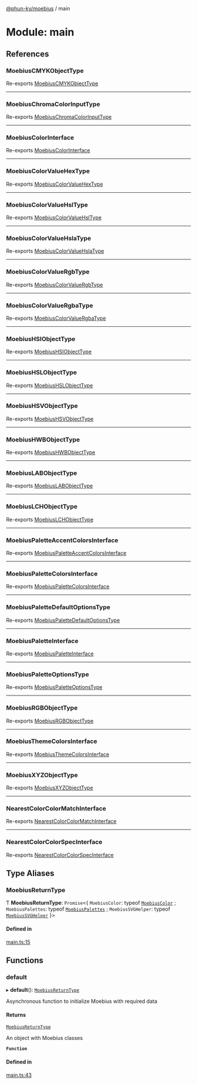 [@phun-ky/moebius](../README.md) / main

# Module: main

## References

### MoebiusCMYKObjectType

Re-exports [MoebiusCMYKObjectType](types.md#moebiuscmykobjecttype)

___

### MoebiusChromaColorInputType

Re-exports [MoebiusChromaColorInputType](types.md#moebiuschromacolorinputtype)

___

### MoebiusColorInterface

Re-exports [MoebiusColorInterface](../interfaces/types.MoebiusColorInterface.md)

___

### MoebiusColorValueHexType

Re-exports [MoebiusColorValueHexType](types.md#moebiuscolorvaluehextype)

___

### MoebiusColorValueHslType

Re-exports [MoebiusColorValueHslType](types.md#moebiuscolorvaluehsltype)

___

### MoebiusColorValueHslaType

Re-exports [MoebiusColorValueHslaType](types.md#moebiuscolorvaluehslatype)

___

### MoebiusColorValueRgbType

Re-exports [MoebiusColorValueRgbType](types.md#moebiuscolorvaluergbtype)

___

### MoebiusColorValueRgbaType

Re-exports [MoebiusColorValueRgbaType](types.md#moebiuscolorvaluergbatype)

___

### MoebiusHSIObjectType

Re-exports [MoebiusHSIObjectType](types.md#moebiushsiobjecttype)

___

### MoebiusHSLObjectType

Re-exports [MoebiusHSLObjectType](types.md#moebiushslobjecttype)

___

### MoebiusHSVObjectType

Re-exports [MoebiusHSVObjectType](types.md#moebiushsvobjecttype)

___

### MoebiusHWBObjectType

Re-exports [MoebiusHWBObjectType](types.md#moebiushwbobjecttype)

___

### MoebiusLABObjectType

Re-exports [MoebiusLABObjectType](types.md#moebiuslabobjecttype)

___

### MoebiusLCHObjectType

Re-exports [MoebiusLCHObjectType](types.md#moebiuslchobjecttype)

___

### MoebiusPaletteAccentColorsInterface

Re-exports [MoebiusPaletteAccentColorsInterface](../interfaces/types.MoebiusPaletteAccentColorsInterface.md)

___

### MoebiusPaletteColorsInterface

Re-exports [MoebiusPaletteColorsInterface](../interfaces/types.MoebiusPaletteColorsInterface.md)

___

### MoebiusPaletteDefaultOptionsType

Re-exports [MoebiusPaletteDefaultOptionsType](types.md#moebiuspalettedefaultoptionstype)

___

### MoebiusPaletteInterface

Re-exports [MoebiusPaletteInterface](../interfaces/types.MoebiusPaletteInterface.md)

___

### MoebiusPaletteOptionsType

Re-exports [MoebiusPaletteOptionsType](types.md#moebiuspaletteoptionstype)

___

### MoebiusRGBObjectType

Re-exports [MoebiusRGBObjectType](types.md#moebiusrgbobjecttype)

___

### MoebiusThemeColorsInterface

Re-exports [MoebiusThemeColorsInterface](../interfaces/types.MoebiusThemeColorsInterface.md)

___

### MoebiusXYZObjectType

Re-exports [MoebiusXYZObjectType](types.md#moebiusxyzobjecttype)

___

### NearestColorColorMatchInterface

Re-exports [NearestColorColorMatchInterface](../interfaces/types.NearestColorColorMatchInterface.md)

___

### NearestColorColorSpecInterface

Re-exports [NearestColorColorSpecInterface](../interfaces/types.NearestColorColorSpecInterface.md)

## Type Aliases

### MoebiusReturnType

Ƭ **MoebiusReturnType**: `Promise`<{ `MoebiusColor`: typeof [`MoebiusColor`](../classes/classes_MoebiusColor.MoebiusColor.md) ; `MoebiusPalettes`: typeof [`MoebiusPalettes`](../classes/classes_MoebiusPalettes.MoebiusPalettes.md) ; `MoebiusSVGHelper`: typeof [`MoebiusSVGHelper`](../classes/classes_MoebiusSVGHelper.MoebiusSVGHelper.md)  }\>

#### Defined in

[main.ts:15](https://github.com/phun-ky/moebius/blob/main/src/main.ts#L15)

## Functions

### default

▸ **default**(): [`MoebiusReturnType`](main.md#moebiusreturntype)

Asynchronous function to initialize Moebius with required data

#### Returns

[`MoebiusReturnType`](main.md#moebiusreturntype)

An object with Moebius classes

**`Function`**

#### Defined in

[main.ts:43](https://github.com/phun-ky/moebius/blob/main/src/main.ts#L43)
